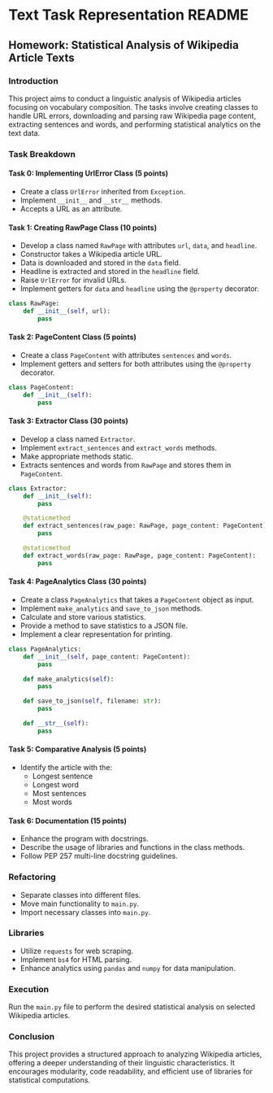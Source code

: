 # Text Task Representation README

## Homework: Statistical Analysis of Wikipedia Article Texts

### Introduction

This project aims to conduct a linguistic analysis of Wikipedia articles focusing on vocabulary composition. The tasks involve creating classes to handle URL errors, downloading and parsing raw Wikipedia page content, extracting sentences and words, and performing statistical analytics on the text data.

### Task Breakdown

#### Task 0: Implementing UrlError Class (5 points)

- Create a class `UrlError` inherited from `Exception`.
- Implement `__init__` and `__str__` methods.
- Accepts a URL as an attribute.

#### Task 1: Creating RawPage Class (10 points)

- Develop a class named `RawPage` with attributes `url`, `data`, and `headline`.
- Constructor takes a Wikipedia article URL.
- Data is downloaded and stored in the `data` field.
- Headline is extracted and stored in the `headline` field.
- Raise `UrlError` for invalid URLs.
- Implement getters for `data` and `headline` using the `@property` decorator.

```python
class RawPage:
    def __init__(self, url):
        pass
```

#### Task 2: PageContent Class (5 points)

- Create a class `PageContent` with attributes `sentences` and `words`.
- Implement getters and setters for both attributes using the `@property` decorator.

```python
class PageContent:
    def __init__(self):
        pass
```

#### Task 3: Extractor Class (30 points)

- Develop a class named `Extractor`.
- Implement `extract_sentences` and `extract_words` methods.
- Make appropriate methods static.
- Extracts sentences and words from `RawPage` and stores them in `PageContent`.

```python
class Extractor:
    def __init__(self):
        pass

    @staticmethod
    def extract_sentences(raw_page: RawPage, page_content: PageContent):
        pass

    @staticmethod
    def extract_words(raw_page: RawPage, page_content: PageContent):
        pass
```

#### Task 4: PageAnalytics Class (30 points)

- Create a class `PageAnalytics` that takes a `PageContent` object as input.
- Implement `make_analytics` and `save_to_json` methods.
- Calculate and store various statistics.
- Provide a method to save statistics to a JSON file.
- Implement a clear representation for printing.

```python
class PageAnalytics:
    def __init__(self, page_content: PageContent):
        pass

    def make_analytics(self):
        pass

    def save_to_json(self, filename: str):
        pass

    def __str__(self):
        pass
```

#### Task 5: Comparative Analysis (5 points)

- Identify the article with the:
  - Longest sentence
  - Longest word
  - Most sentences
  - Most words

#### Task 6: Documentation (15 points)

- Enhance the program with docstrings.
- Describe the usage of libraries and functions in the class methods.
- Follow PEP 257 multi-line docstring guidelines.

### Refactoring

- Separate classes into different files.
- Move main functionality to `main.py`.
- Import necessary classes into `main.py`.

### Libraries

- Utilize `requests` for web scraping.
- Implement `bs4` for HTML parsing.
- Enhance analytics using `pandas` and `numpy` for data manipulation.

### Execution

Run the `main.py` file to perform the desired statistical analysis on selected Wikipedia articles.

### Conclusion

This project provides a structured approach to analyzing Wikipedia articles, offering a deeper understanding of their linguistic characteristics. It encourages modularity, code readability, and efficient use of libraries for statistical computations.
